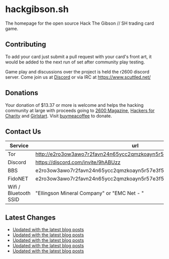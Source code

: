 # hackgibson.sh
The homepage for the open source Hack The Gibson // SH trading card game.


## Contributing

To add your card just submit a pull request with your card's front art, it would be added to the next run of set after community play testing.

Game play and discussions over the project is held the r2600 discord server. Come join us at [Discord](https://discord.com/invite/9hABUzz) or via IRC at https://www.scuttled.net/


## Donations

Your donation of $13.37 or more is welcome and helps the hacking community at large with proceeds going to [2600 Magazine](https://2600.com/), [Hackers for Charity](https://hackersforcharity.org) and [Girlstart](https://girlstart.org).  Visit [buymeacoffee](https://www.buymeacoffee.com/hackgibson.sh) to donate.


## Contact Us

Service | url
-|-
Tor | http://e2ro3ow3awo7r2favn24n65ycc2qmzkoayn5r57e3f56nvjwdcgg32ad.onion
Discord | https://discord.com/invite/9hABUzz
BBS | e2ro3ow3awo7r2favn24n65ycc2qmzkoayn5r57e3f56nvjwdcgg32ad.onion:23
FidoNET | e2ro3ow3awo7r2favn24n65ycc2qmzkoayn5r57e3f56nvjwdcgg32ad.onion:24554
Wifi / Bluetooth SSID | "Ellingson Mineral Company" or "EMC Net - <fidonet address>"

## Latest Changes
<!-- BLOG-POST-LIST:START -->
- [Updated with the latest blog posts](https://github.com/DFW2600/hackgibson.sh/commit/2abd7d614ab50b06a8178923ce9f63054431851c)
- [Updated with the latest blog posts](https://github.com/DFW2600/hackgibson.sh/commit/87ffd441660894ab290b1933c2d8fd9e6c77ecf4)
- [Updated with the latest blog posts](https://github.com/DFW2600/hackgibson.sh/commit/93c84176370bccb5e5ec41e907312f76429a70d7)
- [Updated with the latest blog posts](https://github.com/DFW2600/hackgibson.sh/commit/79f444ca9d1791cb629b2313eef0cbda340bcc6f)
- [Updated with the latest blog posts](https://github.com/DFW2600/hackgibson.sh/commit/5c37d641a448f7bd6a2a7d7b6ed0387abe014721)
<!-- BLOG-POST-LIST:END -->
